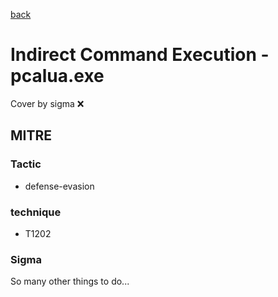 [back](../index.md)
# Indirect Command Execution - pcalua.exe
Cover by sigma :x: 

## MITRE
### Tactic
  - defense-evasion

### technique
  - T1202

### Sigma

 So many other things to do...